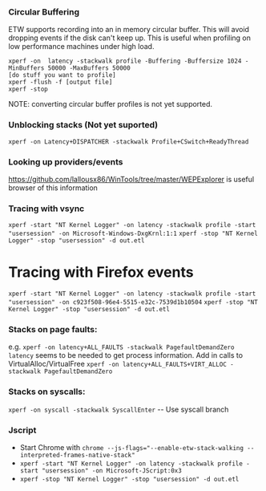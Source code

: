### Circular Buffering
ETW supports recording into an in memory circular buffer. This will avoid
dropping events if the disk can't keep up. This is useful when profiling on low
performance machines under high load.
```
xperf -on  latency -stackwalk profile -Buffering -Buffersize 1024 -MinBuffers 50000 -MaxBuffers 50000
[do stuff you want to profile]
xperf -flush -f [output file]
xperf -stop
```

NOTE: converting circular buffer profiles is not yet supported.

### Unblocking stacks (Not yet suported)

```
xperf -on Latency+DISPATCHER -stackwalk Profile+CSwitch+ReadyThread
```


### Looking up providers/events

https://github.com/lallousx86/WinTools/tree/master/WEPExplorer is useful browser of this information

### Tracing with vsync
`xperf -start "NT Kernel Logger" -on latency -stackwalk profile -start "usersession" -on Microsoft-Windows-DxgKrnl:1:1`
`xperf -stop "NT Kernel Logger" -stop "usersession" -d out.etl`


# Tracing with Firefox events
`xperf -start "NT Kernel Logger" -on latency -stackwalk profile -start "usersession" -on c923f508-96e4-5515-e32c-7539d1b10504`
`xperf -stop "NT Kernel Logger" -stop "usersession" -d out.etl`

### Stacks on page faults:
e.g. `xperf -on latency+ALL_FAULTS -stackwalk PagefaultDemandZero`
`latency` seems to be needed to get process information.
Add in calls to VirtualAlloc/VirtualFree
`xperf -on latency+ALL_FAULTS+VIRT_ALLOC -stackwalk PagefaultDemandZero`

### Stacks on syscalls:
`xperf -on syscall -stackwalk SyscallEnter` -- Use syscall branch

### Jscript
- Start Chrome with `chrome --js-flags="--enable-etw-stack-walking --interpreted-frames-native-stack"`
- `xperf -start "NT Kernel Logger" -on latency -stackwalk profile -start "usersession" -on Microsoft-JScript:0x3`
- `xperf -stop "NT Kernel Logger" -stop "usersession" -d out.etl`
